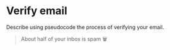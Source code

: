 # Verify email

Describe using pseudocode the process of verifying your email.

> About half of your inbox is spam 🗑 